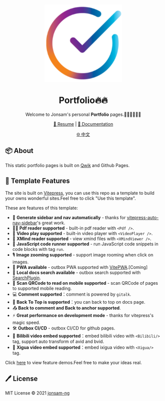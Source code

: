 <br>
<p align="center">
<a href="https://portfolio.jonsam.site" target="_blank">
<img src="./logo.png" alt="portfolio" height="250" width="250"/>
</a>
<h1 align="center">Portfolio🔥🔥</h1>
</p>

<p align="center">
Welcome to Jonsam's personal <b>Portfolio</b> pages.🧑‍💻👩‍💻👨‍💻
</p>

<p align="center">
  <a href="https://resume.jonsam.site/示例">🍁 Resume</a> | <a href="https://100js.jonsam.site">📖 Documentation</a>
</p>

<p align="center">
  <a href="./README_zh-CN.md">🌐 中文</a>
</p>

## 📦 About

This static portfolio pages is built on [Qwik](https://qwik.builder.io) and Github Pages.

## 🚀 Template Features

The site is built on [Vitepress](https://vitepress.vuejs.org/), you can use this repo as a template to build your owns wonderful sites.Feel free to click "Use this template".

These are features of this template:

- 📝 **Generate sidebar and nav automatically**  - thanks for [vitepress-auto-nav-sidebar](https://github.com/Merlin218/vitepress-auto-nav-sidebar)'s great work.
- 🧑‍💻 **Pdf reader supported** - built-in pdf reader with `<Pdf />`.
- 🎨 **Video play supported** - built-in video player with `<VideoPlayer />`.
- 🌈 **XMind reader supported** - view xmind files with `<XMindViewer />`.
- 🤹 **JavaScript code runner supported**  - run JavaScript code snippets in code blocks with tag `run`.
- 🎙 **Image zooming supported** - support image rooming when click on images.
- 🧮 **PWA available** - outbox PWA supported with [VitePWA](https://www.npmjs.com/package/vite-plugin-pwa).[Coming]
- 📰 **Local docs search available** - outbox search supported with [SearchPlugin](https://www.npmjs.com/package/vitepress-plugin-search).
- 🌟 **Scan QRCode to read on mobile supported** - scan QRCode of pages to supported mobile reading.
- 💻 **Comment supported**：comment is powered by `gitalk`.
- 🎥 **Back To Top is supported**：you can back to top on docs page.
- 📤 **Back to comment and Back to anchor supported**.
- ⚡️ **Great performance on development mode** - thanks for vitepress's magic speed.
- 🛠 **Outbox CI/CD** - outbox CI/CD for github pages.
- 💐 **Bilibili video embed supported**：embed bilibili video with `<Bilibili/>` tag, support auto transform of avid and bvid.
- 🍎 **Xigua video embed supported**：embed ixigua video with `<Xigua/>` tag.

Click [here](https://100js.jonsam.site/示例) to view feature demos.Feel free to make your ideas real.

## 🖊️ License

MIT License © 2021 [jonsam-ng](https://github.com/jonsam-ng)
